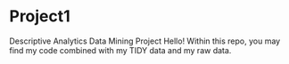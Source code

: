 # Project1
Descriptive Analytics Data Mining Project
Hello! Within this repo, you may find my code combined with my TIDY data and my raw data. 
